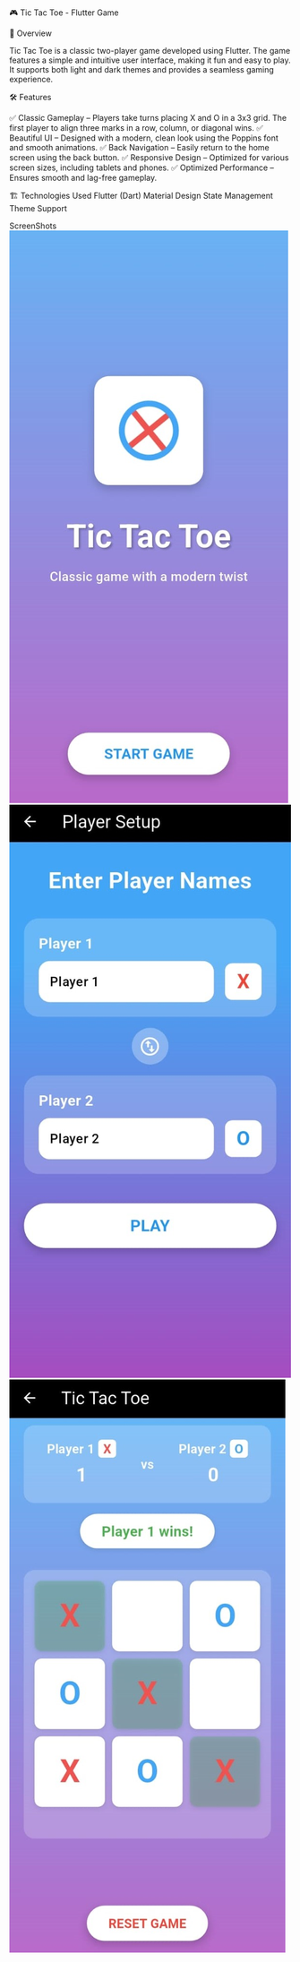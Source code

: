🎮 Tic Tac Toe - Flutter Game

📌 Overview

Tic Tac Toe is a classic two-player game developed using Flutter. The game features a simple and 
intuitive user interface, making it fun and easy to play. It supports both light and dark themes 
and provides a seamless gaming experience.

🛠 Features

✅ Classic Gameplay – Players take turns placing X and O in a 3x3 grid. The first player to align 
three marks in a row, column, or diagonal wins.
✅ Beautiful UI – Designed with a modern, clean look using the Poppins font and smooth animations.
✅ Back Navigation – Easily return to the home screen using the back button.
✅ Responsive Design – Optimized for various screen sizes, including tablets and phones.
✅ Optimized Performance – Ensures smooth and lag-free gameplay.

🏗 Technologies Used
Flutter (Dart)
Material Design
State Management
Theme Support

ScreenShots
![Home Screen](screenshots/home_screen.jpeg)
![Cart Screen](screenshots/player_setup.jpeg)
![Cart Screen](screenshots/game_screen.jpeg)